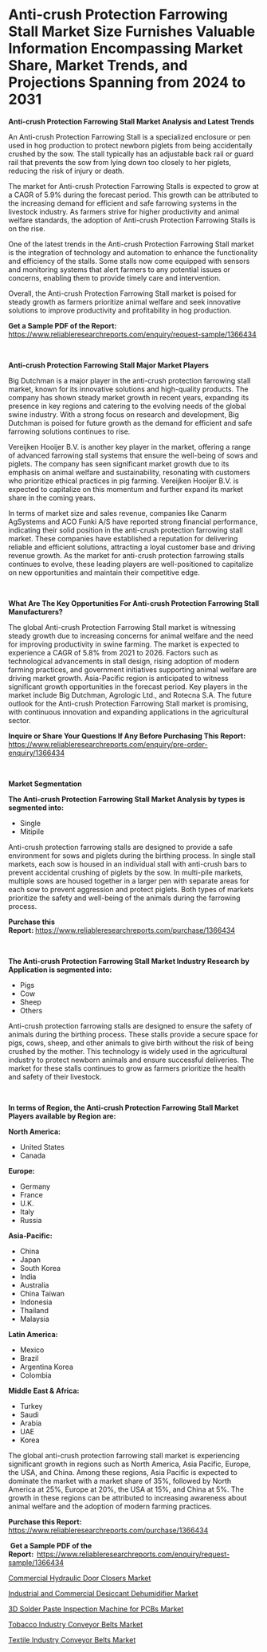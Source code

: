 <p><h1>Anti-crush Protection Farrowing Stall Market Size Furnishes Valuable Information Encompassing Market Share, Market Trends, and Projections Spanning from 2024 to 2031</h1></p><p><strong>Anti-crush Protection Farrowing Stall Market Analysis and Latest Trends</strong></p>
<p><p>An Anti-crush Protection Farrowing Stall is a specialized enclosure or pen used in hog production to protect newborn piglets from being accidentally crushed by the sow. The stall typically has an adjustable back rail or guard rail that prevents the sow from lying down too closely to her piglets, reducing the risk of injury or death.</p><p>The market for Anti-crush Protection Farrowing Stalls is expected to grow at a CAGR of 5.9% during the forecast period. This growth can be attributed to the increasing demand for efficient and safe farrowing systems in the livestock industry. As farmers strive for higher productivity and animal welfare standards, the adoption of Anti-crush Protection Farrowing Stalls is on the rise.</p><p>One of the latest trends in the Anti-crush Protection Farrowing Stall market is the integration of technology and automation to enhance the functionality and efficiency of the stalls. Some stalls now come equipped with sensors and monitoring systems that alert farmers to any potential issues or concerns, enabling them to provide timely care and intervention.</p><p>Overall, the Anti-crush Protection Farrowing Stall market is poised for steady growth as farmers prioritize animal welfare and seek innovative solutions to improve productivity and profitability in hog production.</p></p>
<p><strong>Get a Sample PDF of the Report:&nbsp;</strong> <a href="https://www.reliableresearchreports.com/enquiry/request-sample/1366434">https://www.reliableresearchreports.com/enquiry/request-sample/1366434</a></p>
<p>&nbsp;</p>
<p><strong>Anti-crush Protection Farrowing Stall Major Market Players</strong></p>
<p><p>Big Dutchman is a major player in the anti-crush protection farrowing stall market, known for its innovative solutions and high-quality products. The company has shown steady market growth in recent years, expanding its presence in key regions and catering to the evolving needs of the global swine industry. With a strong focus on research and development, Big Dutchman is poised for future growth as the demand for efficient and safe farrowing solutions continues to rise.</p><p>Vereijken Hooijer B.V. is another key player in the market, offering a range of advanced farrowing stall systems that ensure the well-being of sows and piglets. The company has seen significant market growth due to its emphasis on animal welfare and sustainability, resonating with customers who prioritize ethical practices in pig farming. Vereijken Hooijer B.V. is expected to capitalize on this momentum and further expand its market share in the coming years.</p><p>In terms of market size and sales revenue, companies like Canarm AgSystems and ACO Funki A/S have reported strong financial performance, indicating their solid position in the anti-crush protection farrowing stall market. These companies have established a reputation for delivering reliable and efficient solutions, attracting a loyal customer base and driving revenue growth. As the market for anti-crush protection farrowing stalls continues to evolve, these leading players are well-positioned to capitalize on new opportunities and maintain their competitive edge.</p></p>
<p>&nbsp;</p>
<p><strong>What Are The Key Opportunities For Anti-crush Protection Farrowing Stall Manufacturers?</strong></p>
<p><p>The global Anti-crush Protection Farrowing Stall market is witnessing steady growth due to increasing concerns for animal welfare and the need for improving productivity in swine farming. The market is expected to experience a CAGR of 5.8% from 2021 to 2026. Factors such as technological advancements in stall design, rising adoption of modern farming practices, and government initiatives supporting animal welfare are driving market growth. Asia-Pacific region is anticipated to witness significant growth opportunities in the forecast period. Key players in the market include Big Dutchman, Agrologic Ltd., and Rotecna S.A. The future outlook for the Anti-crush Protection Farrowing Stall market is promising, with continuous innovation and expanding applications in the agricultural sector.</p></p>
<p><strong>Inquire or Share Your Questions If Any Before Purchasing This Report:</strong> <a href="https://www.reliableresearchreports.com/enquiry/pre-order-enquiry/1366434">https://www.reliableresearchreports.com/enquiry/pre-order-enquiry/1366434</a></p>
<p>&nbsp;</p>
<p><strong>Market Segmentation</strong></p>
<p><strong>The Anti-crush Protection Farrowing Stall Market Analysis by types is segmented into:</strong></p>
<p><ul><li>Single</li><li>Mitipile</li></ul></p>
<p><p>Anti-crush protection farrowing stalls are designed to provide a safe environment for sows and piglets during the birthing process. In single stall markets, each sow is housed in an individual stall with anti-crush bars to prevent accidental crushing of piglets by the sow. In multi-pile markets, multiple sows are housed together in a larger pen with separate areas for each sow to prevent aggression and protect piglets. Both types of markets prioritize the safety and well-being of the animals during the farrowing process.</p></p>
<p><strong>Purchase this Report:&nbsp;</strong><a href="https://www.reliableresearchreports.com/purchase/1366434">https://www.reliableresearchreports.com/purchase/1366434</a></p>
<p>&nbsp;</p>
<p><strong>The Anti-crush Protection Farrowing Stall Market Industry Research by Application is segmented into:</strong></p>
<p><ul><li>Pigs</li><li>Cow</li><li>Sheep</li><li>Others</li></ul></p>
<p><p>Anti-crush protection farrowing stalls are designed to ensure the safety of animals during the birthing process. These stalls provide a secure space for pigs, cows, sheep, and other animals to give birth without the risk of being crushed by the mother. This technology is widely used in the agricultural industry to protect newborn animals and ensure successful deliveries. The market for these stalls continues to grow as farmers prioritize the health and safety of their livestock.</p></p>
<p>&nbsp;</p>
<p><strong>In terms of Region, the Anti-crush Protection Farrowing Stall Market Players available by Region are:</strong></p>
<p>
    <p> <strong> North America: </strong>
        <ul>
            <li>United States</li>
            <li>Canada</li>
        </ul>
        </p> 
    <p> <strong> Europe: </strong>
        <ul>
            <li>Germany</li>
            <li>France</li>
            <li>U.K.</li>
            <li>Italy</li>
            <li>Russia</li>
        </ul>
        </p> 
    <p> <strong> Asia-Pacific: </strong>
        <ul>
            <li>China</li>
            <li>Japan</li>
            <li>South Korea</li>
            <li>India</li>
            <li>Australia</li>
            <li>China Taiwan</li>
            <li>Indonesia</li>
            <li>Thailand</li>
            <li>Malaysia</li>
        </ul>
        </p> 
    <p> <strong> Latin America: </strong>
        <ul>
            <li>Mexico</li>
            <li>Brazil</li>
            <li>Argentina Korea</li>
            <li>Colombia</li>
        </ul>
        </p> 
    <p> <strong> Middle East & Africa: </strong>
        <ul>
            <li>Turkey</li>
            <li>Saudi</li>
            <li>Arabia</li>
            <li>UAE</li>
            <li>Korea</li>
        </ul>
    </p>
    </p>
<p><p>The global anti-crush protection farrowing stall market is experiencing significant growth in regions such as North America, Asia Pacific, Europe, the USA, and China. Among these regions, Asia Pacific is expected to dominate the market with a market share of 35%, followed by North America at 25%, Europe at 20%, the USA at 15%, and China at 5%. The growth in these regions can be attributed to increasing awareness about animal welfare and the adoption of modern farming practices.</p></p>
<p><strong>Purchase this Report: </strong><a href="https://www.reliableresearchreports.com/purchase/1366434">https://www.reliableresearchreports.com/purchase/1366434</a></p>
<p>&nbsp;<strong>Get a Sample PDF of the Report:&nbsp;&nbsp;</strong><a href="https://www.reliableresearchreports.com/enquiry/request-sample/1366434">https://www.reliableresearchreports.com/enquiry/request-sample/1366434</a></p>
<p><strong></strong></p>
<p><p><a href="https://medium.com/@vallieemard78/commercial-hydraulic-door-closers-market-trends-and-market-analysis-forecasted-for-period-2024-2031-f35a0e068eaf">Commercial Hydraulic Door Closers Market</a></p><p><a href="https://medium.com/@soledadroob625/industrial-and-commercial-desiccant-dehumidifier-market-insight-market-trends-growth-forecasted-1673f9a19daf">Industrial and Commercial Desiccant Dehumidifier Market</a></p><p><a href="https://medium.com/@soledadroob625/3d-solder-paste-inspection-machine-for-pcbs-nbsp-market-focuses-on-market-share-size-and-projected-6b4d62a06edc">3D Solder Paste Inspection Machine for PCBs Market</a></p><p><a href="https://medium.com/@elzaziemann1943/tobacco-industry-conveyor-belts-market-furnishes-information-on-market-share-market-trends-and-a4cac84a3822">Tobacco Industry Conveyor Belts Market</a></p><p><a href="https://medium.com/@elzaziemann1943/textile-industry-conveyor-belts-market-size-cagr-trends-2024-2030-ba35a813efcb">Textile Industry Conveyor Belts Market</a></p></p>